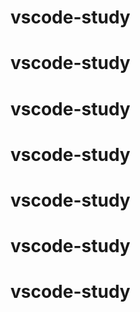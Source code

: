 # vscode-study
# vscode-study
# vscode-study
# vscode-study
# vscode-study
# vscode-study
# vscode-study
